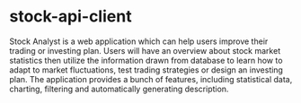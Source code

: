 # stock-api-client
Stock Analyst is a web application which can help users improve their trading or investing plan. Users
will have an overview about stock market statistics then utilize the information drawn from database
to learn how to adapt to market fluctuations, test trading strategies or design an investing plan. The
application provides a bunch of features, including statistical data, charting, filtering and automatically
generating description.
